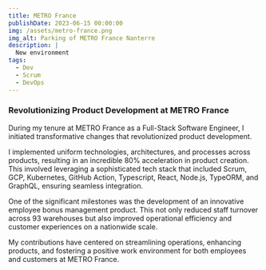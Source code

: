 ```yaml
---
title: METRO France
publishDate: 2023-06-15 00:00:00
img: /assets/metro-france.png
img_alt: Parking of METRO France Nanterre
description: |
  New environment
tags:
  - Dev
  - Scrum
  - DevOps
---
```


### Revolutionizing Product Development at METRO France

<p>During my tenure at METRO France as a Full-Stack Software Engineer, I initiated transformative changes that revolutionized product development.</p>

<p>I implemented uniform technologies, architectures, and processes across products, resulting in an incredible 80% acceleration in product creation. This involved leveraging a sophisticated tech stack that included Scrum, GCP, Kubernetes, GitHub Action, Typescript, React, Node.js, TypeORM, and GraphQL, ensuring seamless integration.<p>

<p>One of the significant milestones was the development of an innovative employee bonus management product. This not only reduced staff turnover across 93 warehouses but also improved operational efficiency and customer experiences on a nationwide scale.<p>

<p>My contributions have centered on streamlining operations, enhancing products, and fostering a positive work environment for both employees and customers at METRO France.<p>
